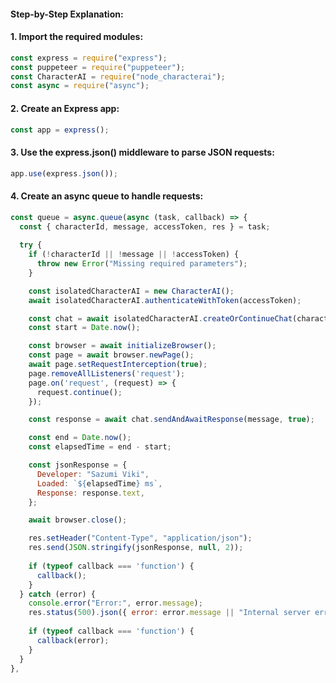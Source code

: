 #### Step-by-Step Explanation:

#### 1. Import the required modules:
```javascript
const express = require("express");
const puppeteer = require("puppeteer");
const CharacterAI = require("node_characterai");
const async = require("async");
```

#### 2. Create an Express app:
```javascript
const app = express();
```

#### 3. Use the express.json() middleware to parse JSON requests:
```javascript
app.use(express.json());
```

#### 4. Create an async queue to handle requests:
```javascript
const queue = async.queue(async (task, callback) => {
  const { characterId, message, accessToken, res } = task;
  
  try {
    if (!characterId || !message || !accessToken) {
      throw new Error("Missing required parameters");
    }

    const isolatedCharacterAI = new CharacterAI();
    await isolatedCharacterAI.authenticateWithToken(accessToken);

    const chat = await isolatedCharacterAI.createOrContinueChat(characterId);
    const start = Date.now();

    const browser = await initializeBrowser();
    const page = await browser.newPage();
    await page.setRequestInterception(true);
    page.removeAllListeners('request');
    page.on('request', (request) => {
      request.continue();
    });

    const response = await chat.sendAndAwaitResponse(message, true);

    const end = Date.now();
    const elapsedTime = end - start;

    const jsonResponse = {
      Developer: "Sazumi Viki",
      Loaded: `${elapsedTime} ms`,
      Response: response.text,
    };

    await browser.close();

    res.setHeader("Content-Type", "application/json");
    res.send(JSON.stringify(jsonResponse, null, 2));
    
    if (typeof callback === 'function') {
      callback();
    }
  } catch (error) {
    console.error("Error:", error.message);
    res.status(500).json({ error: error.message || "Internal server error" });
    
    if (typeof callback === 'function') {
      callback(error);
    }
  }
}, 
